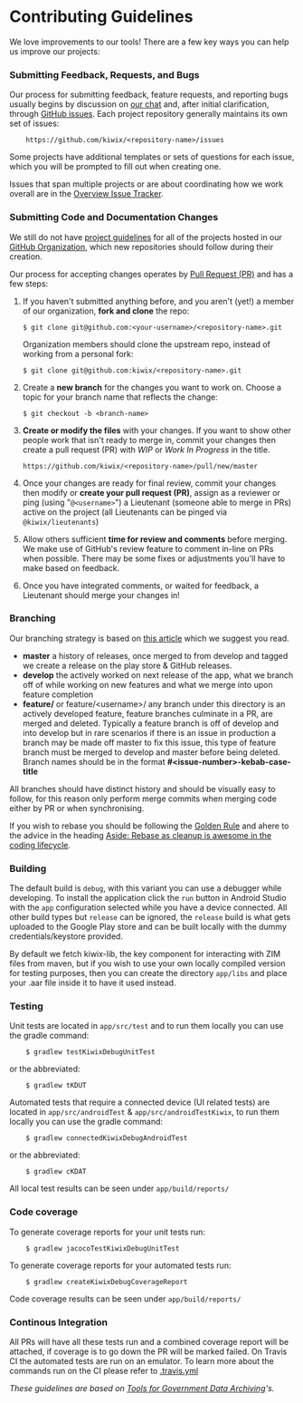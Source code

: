 # Contributing Guidelines

We love improvements to our tools! There are a few key ways you can help us improve our projects:

### Submitting Feedback, Requests, and Bugs

Our process for submitting feedback, feature requests, and reporting bugs usually begins by discussion on [our chat](http://wiki.kiwix.org/wiki/Communication#Chat) and, after initial clarification, through [GitHub issues](https://help.github.com/articles/about-issues/). Each project repository generally maintains its own set of issues:

        https://github.com/kiwix/<repository-name>/issues

Some projects have additional templates or sets of questions for each issue, which you will be prompted to fill out when creating one.

Issues that span multiple projects or are about coordinating how we work overall are in the [Overview Issue Tracker](https://github.com/kiwix/overview/issues).

### Submitting Code and Documentation Changes

We still do not have [project guidelines](./guidelines/project_guidelines.md) for all of the projects hosted in our [GitHub Organization](https://github.com/kiwix), which new repositories should follow during their creation.

Our process for accepting changes operates by [Pull Request (PR)](https://help.github.com/articles/about-pull-requests/) and has a few steps:

1.  If you haven't submitted anything before, and you aren't (yet!) a member of our organization, **fork and clone** the repo:

        $ git clone git@github.com:<your-username>/<repository-name>.git

    Organization members should clone the upstream repo, instead of working from a personal fork:

        $ git clone git@github.com:kiwix/<repository-name>.git

1.  Create a **new branch** for the changes you want to work on. Choose a topic for your branch name that reflects the change:

        $ git checkout -b <branch-name>

1.  **Create or modify the files** with your changes. If you want to show other people work that isn't ready to merge in, commit your changes then create a pull request (PR) with _WIP_ or _Work In Progress_ in the title.

        https://github.com/kiwix/<repository-name>/pull/new/master

1.  Once your changes are ready for final review, commit your changes then modify or **create your pull request (PR)**, assign as a reviewer or ping (using "`@<username>`") a Lieutenant (someone able to merge in PRs) active on the project (all Lieutenants can be pinged via `@kiwix/lieutenants`)

1.  Allow others sufficient **time for review and comments** before merging. We make use of GitHub's review feature to comment in-line on PRs when possible. There may be some fixes or adjustments you'll have to make based on feedback.

1.  Once you have integrated comments, or waited for feedback, a Lieutenant should merge your changes in!

### Branching

Our branching strategy is based on [this article](https://nvie.com/posts/a-successful-git-branching-model/) which we suggest you read.

+ **master** a history of releases, once merged to from develop and tagged we create a release on the play store & GitHub releases.
+ **develop**  the actively worked on next release of the app, what we branch off of while working on new features and what we merge into upon feature completion
+ **feature/** or feature/\<username\>/ any branch under this directory is an actively developed feature, feature branches culminate in a PR, are merged and deleted.
 Typically a feature branch is off of develop and into develop but in rare scenarios if there is an issue in production a branch may be made off master to fix this issue, this type of feature branch must be merged to develop and master before being deleted.
Branch names should be in the format **#\<issue-number\>-kebab-case-title**

All branches should have distinct history and should be visually easy to follow, for this reason only perform merge commits when merging code either by PR or when synchronising.

If you wish to rebase you should be following the [Golden Rule](https://www.atlassian.com/git/tutorials/merging-vs-rebasing#the-golden-rule-of-rebasing) and ahere to the advice in the heading [Aside: Rebase as cleanup is awesome in the coding lifecycle](https://www.atlassian.com/git/articles/git-team-workflows-merge-or-rebase).

### Building

The default build is `debug`, with this variant you can use a debugger while developing. To install the application click the `run` button in Android Studio with the `app` configuration selected while you have a device connected. All other build types but `release` can be ignored, the `release` build is what gets uploaded to the Google Play store and can be built locally with the dummy credentials/keystore provided.

By default we fetch kiwix-lib, the key component for interacting with ZIM files from maven, but if you wish to use your own locally compiled version for testing purposes, then you can create the directory `app/libs` and place your .aar file inside it to have it used instead.

### Testing

Unit tests are located in `app/src/test` and to run them locally you
can use the gradle command:

        $ gradlew testKiwixDebugUnitTest

or the abbreviated:

        $ gradlew tKDUT

Automated tests that require a connected device (UI related tests) are located in `app/src/androidTest` & `app/src/androidTestKiwix`, to run them locally you can use the gradle command:

        $ gradlew connectedKiwixDebugAndroidTest

or the abbreviated:


        $ gradlew cKDAT

All local test results can be seen under `app/build/reports/`

### Code coverage

To generate coverage reports for your unit tests run:

        $ gradlew jacocoTestKiwixDebugUnitTest

To generate coverage reports for your automated tests run:

        $ gradlew createKiwixDebugCoverageReport

Code coverage results can be seen under `app/build/reports/`

### Continous Integration

All PRs will have all these tests run and a combined coverage report will be attached, if coverage is to go down the PR will be marked failed. On Travis CI the automated tests are run on an emulator. To
learn more about the commands run on the CI please refer to [.travis.yml](https://github.com/kiwix/kiwix-android/blob/master/.travis.yml)


_These guidelines are based on [Tools for Government Data Archiving](https://github.com/edgi-govdata-archiving/overview/blob/master/CONTRIBUTING.md)'s._
